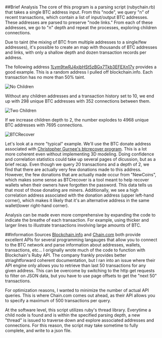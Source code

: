 
##Brief Analysis
The core of this program is a parsing script (rubychain.rb) that takes a single BTC address input. From this "node", we query "n" of recent transactions, which contain a list of input/output BTC addresses. These addresses are parsed to preserve "node links." From each of these addresses, we go to "n" depth and repeat the processes, exploring children connections.

Due to taint (the mixing of BTC from multiple addresses to a single/few addresses), it's possible to create an map with thousands of BTC addresses and links, with only a shallow depth and dozen transaction records per address.

The following address [1Lym9twRJ4xjbHSt5zBGx7Tkb3EFEXn17y](https://blockchain.info/taint/1Lym9twRJ4xjbHSt5zBGx7Tkb3EFEXn17y) provides a good example. This is a random address I pulled off blockchain.info. Each transaction has no more than 50% taint. 

![No Children](https://github.com/Scootie/BTCWalletMap/blob/master/examples/taint_nochildren.png)

Without any children addresses and a transaction history set to 10, we end up with 298 unique BTC addresses with 352 connections between them. 

![Two Children](https://github.com/Scootie/BTCWalletMap/blob/master/examples/taint_2children.png)

If we increase children depth to 2, the number explodes to 4968 unique BTC addresses with 7695 connections.

![BTCRecover](https://github.com/Scootie/BTCWalletMap/blob/master/examples/btcchris.png)

Let's look at a more "typical" example. We'll use the BTC donate address associated with [Christopher Gurnee's btcrecover program](https://github.com/gurnec/btcrecover). This is a lot more coherent even without implementing 3D modeling. Doing confidence and correlation statistics could take up several pages of dicussion, but as a brief recap. Even though we query 20 transactions and a depth of 2, we find that there are actually very few donations made to this address. However, the few donations that are actually made occur from "NewCoins", which makes some sense as BTCrecover is a tool meant to help recover wallets when their owners have forgotten the password. This data tells us that most of those donating are miners. Additionally, we see a high correlation address associated with the donation address (upper left-hand corner), which makes it likely that it's an alternative address in the same wallet(lower right-hand corner).

Analysis can be made even more comprehensive by expanding the code to indicate the breathe of each transaction. For example, using thicker and larger lines to illustrate transactions involving large amounts of BTC.

##Information Sources
[Blockchain.info](http://www.blockchain.info) and [Chain.com](http://chain.com) both provide excellent APIs for several programming langauges that allow you to connect to the BTC network and parse information about addresses, wallets, transactions, etc... I originally wrote much of the code to function with Blockchain's Ruby API. The company frankly provides better striaghtforward coherent documentation, but I ran into an issue where their API engine only allows you to retrieve than last 50 transactions for any given address. This can be overcome by switching to the http get requests to filter on JSON data, but you have to use page offsets to get the "next 50" transactions. 

For optimization reasons, I wanted to minimize the number of actual API queries. This is where Chain.com comes out ahead, as their API allows you to specify a maximum of 500 transactions per query.

At the software level, this script utilizes ruby's thread library. Everytime a child node is found and is within the specified parsing depth, a new "thread" is issued to traverse down and explore associated addresses and connections. For this reason, the script may take sometime to fully complete, and write to a json file.
